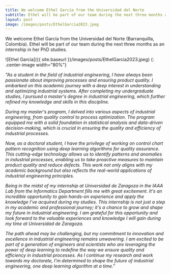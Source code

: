 ```yaml
---
title: We welcome Ethel García from the Universidad del Norte
subtitle: Ethel will be part of our team during the next three months as an internship in her PhD studies
layout: post
image: /images/posts/EthelGarcia2023.jpeg
---
```

We welcome Ethel García from the Universidad del Norte (Barranquilla, Colombia). Ethel will be part of our team during the next three months as an internship in her PhD studies.

![Ethel Garcia]({{ site.baseurl }}/images/posts/EthelGarcia2023.jpeg)
{: .center-image width="80%"}


*"As a student in the field of industrial engineering, I have always been passionate about improving processes and ensuring product quality. I embarked on this academic journey with a deep interest in understanding and optimizing industrial systems. After completing my undergraduate studies, I pursued a master's degree in industrial engineering, which further refined my knowledge and skills in this discipline.*

*During my master's program, I delved into various aspects of industrial engineering, from quality control to process optimization. The program equipped me with a solid foundation in statistical analysis and data-driven decision-making, which is crucial in ensuring the quality and efficiency of industrial processes.*

*Now, as a doctoral student, I have the privilege of working on control chart pattern recognition using deep learning algorithms for quality assurance. This cutting-edge technology allows us to identify patterns and anomalies in industrial processes, enabling us to take proactive measures to maintain product quality and reduce defects. This work not only aligns with my academic background but also reflects the real-world applications of industrial engineering principles.*

*Being in the midst of my internship at Universidad de Zaragoza in the IAAA Lab from the Informatics Department fills me with great excitement. It's an incredible opportunity to gain hands-on experience and apply the knowledge I've acquired during my studies. This internship is not just a step in my academic and professional journey; it's a chance to grow and shape my future in industrial engineering. I am grateful for this opportunity and look forward to the valuable experiences and knowledge I will gain during my time at Universidad de Zaragoza.* 

*The path ahead may be challenging, but my commitment to innovation and excellence in industrial engineering remains unwavering. I am excited to be part of a generation of engineers and scientists who are leveraging the power of deep learning to redefine the way we ensure quality and efficiency in industrial processes. As I continue my research and work towards my doctorate, I'm determined to shape the future of industrial engineering, one deep learning algorithm at a time."*

